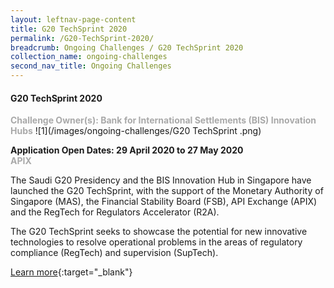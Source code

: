 ```yaml
---
layout: leftnav-page-content
title: G20 TechSprint 2020
permalink: /G20-TechSprint-2020/
breadcrumb: Ongoing Challenges / G20 TechSprint 2020
collection_name: ongoing-challenges
second_nav_title: Ongoing Challenges
---
```


#### G20 TechSprint 2020

<font color="#a9a9a9"><b>Challenge Owner(s): Bank for International Settlements (BIS) Innovation Hubs</b></font>
![1](/images/ongoing-challenges/G20 TechSprint .png)

**Application Open Dates: 29 April 2020 to 27 May 2020**<br>
<font color=" #a9a9a9"><b>APIX</b></font>

The Saudi G20 Presidency and the BIS Innovation Hub in Singapore have launched the G20 TechSprint, with the support of the Monetary Authority of Singapore (MAS), the Financial Stability Board (FSB), API Exchange (APIX) and the RegTech for Regulators Accelerator (R2A).

The G20 TechSprint seeks to showcase the potential for new innovative technologies to resolve operational problems in the areas of regulatory compliance (RegTech) and supervision (SupTech).

[Learn more](https://www.g20techsprint.apixplatform.com){:target="_blank"}
